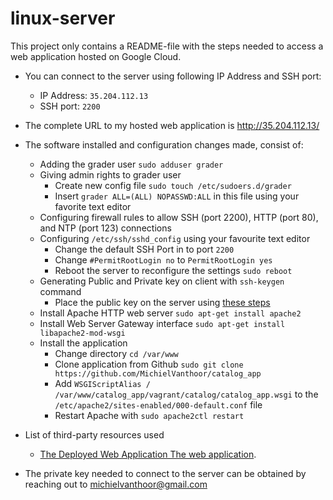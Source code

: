 # linux-server

This project only contains a README-file with the steps needed to access a web application hosted on Google Cloud.

* You can connect to the server using following IP Address and SSH port:
  * IP Address: `35.204.112.13`
  * SSH port: `2200`
* The complete URL to my hosted web application is http://35.204.112.13/
* The software installed and configuration changes made, consist of:
  * Adding the grader user `sudo adduser grader`
  * Giving admin rights to grader user
     * Create new config file `sudo touch /etc/sudoers.d/grader`
     * Insert `grader ALL=(ALL) NOPASSWD:ALL` in this file using your favorite text editor
  * Configuring firewall rules to allow SSH (port 2200), HTTP (port 80), and NTP (port 123) connections
  * Configuring `/etc/ssh/sshd_config` using your favourite text editor
      * Change the default SSH Port in to port `2200`
      * Change `#PermitRootLogin no` to `PermitRootLogin yes`
      * Reboot the server to reconfigure the settings `sudo reboot`
  * Generating Public and Private key on client with `ssh-keygen` command
      * Place the public key on the server using [these steps](https://cloud.google.com/compute/docs/instances/adding-removing-ssh-keys)
  * Install Apache HTTP web server `sudo apt-get install apache2`
  * Install Web Server Gateway interface `sudo apt-get install libapache2-mod-wsgi`
  * Install the application
      * Change directory `cd /var/www`
      * Clone application from Github `sudo git clone https://github.com/MichielVanthoor/catalog_app`
      * Add `WSGIScriptAlias / /var/www/catalog_app/vagrant/catalog/catalog_app.wsgi` to the `/etc/apache2/sites-enabled/000-default.conf` file
      * Restart Apache with `sudo apache2ctl restart`
     
* List of third-party resources used
  * [The Deployed Web Application The web application](https://github.com/MichielVanthoor/catalog_app).
 
* The private key needed to connect to the server can be obtained by reaching out to michielvanthoor@gmail.com
